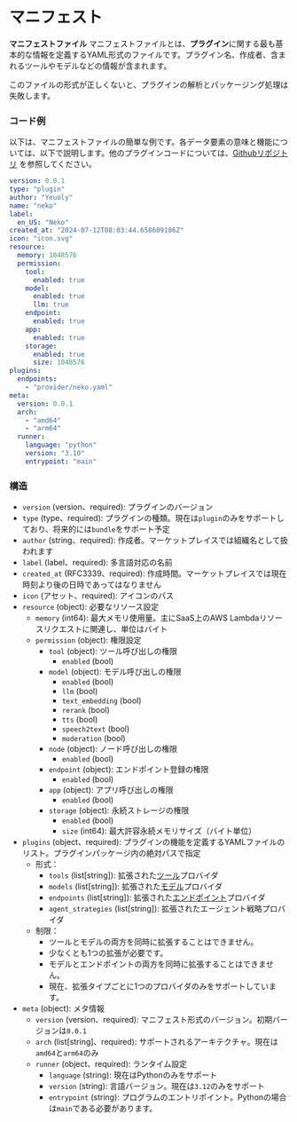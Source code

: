 # マニフェスト

**マニフェストファイル** マニフェストファイルとは、**プラグイン**に関する最も基本的な情報を定義するYAML形式のファイルです。プラグイン名、作成者、含まれるツールやモデルなどの情報が含まれます。

このファイルの形式が正しくないと、プラグインの解析とパッケージング処理は失敗します。

### **コード例**

以下は、マニフェストファイルの簡単な例です。各データ要素の意味と機能については、以下で説明します。他のプラグインコードについては、[Githubリポジトリ](https://github.com/langgenius/dify-plugin-sdks/tree/main/python/examples) を参照してください。

```yaml
version: 0.0.1
type: "plugin"
author: "Yeuoly"
name: "neko"
label:
  en_US: "Neko"
created_at: "2024-07-12T08:03:44.658609186Z"
icon: "icon.svg"
resource:
  memory: 1048576
  permission:
    tool:
      enabled: true
    model:
      enabled: true
      llm: true
    endpoint:
      enabled: true
    app:
      enabled: true
    storage: 
      enabled: true
      size: 1048576
plugins:
  endpoints:
    - "provider/neko.yaml"
meta:
  version: 0.0.1
  arch:
    - "amd64"
    - "arm64"
  runner:
    language: "python"
    version: "3.10"
    entrypoint: "main"
```

### 構造

* `version` (version、required): プラグインのバージョン
* `type` (type、required): プラグインの種類。現在は`plugin`のみをサポートしており、将来的には`bundle`をサポート予定
* `author` (string、required): 作成者。マーケットプレイスでは組織名として扱われます
* `label` (label、required): 多言語対応の名前
* `created_at` (RFC3339、required): 作成時間。マーケットプレイスでは現在時刻より後の日時であってはなりません
* `icon` (アセット、required): アイコンのパス
* `resource` (object): 必要なリソース設定
  * `memory` (int64): 最大メモリ使用量。主にSaaS上のAWS Lambdaリソースリクエストに関連し、単位はバイト
  * `permission` (object): 権限設定
    * `tool` (object): ツール呼び出しの権限
      * `enabled` (bool)
    * `model` (object): モデル呼び出しの権限
      * `enabled` (bool)
      * `llm` (bool)
      * `text_embedding` (bool)
      * `rerank` (bool)
      * `tts` (bool)
      * `speech2text` (bool)
      * `moderation` (bool)
    * `node` (object): ノード呼び出しの権限
      * `enabled` (bool)
    * `endpoint` (object): エンドポイント登録の権限
      * `enabled` (bool)
    * `app` (object): アプリ呼び出しの権限
      * `enabled` (bool)
    * `storage` (object): 永続ストレージの権限
      * `enabled` (bool)
      * `size` (int64): 最大許容永続メモリサイズ（バイト単位）
* `plugins` (object、required): プラグインの機能を定義するYAMLファイルのリスト。プラグインパッケージ内の絶対パスで指定
  * 形式：
    * `tools` (list\[string]): 拡張された[ツール](tool.md)プロバイダ
    * `models` (list\[string]): 拡張された[モデル](model/)プロバイダ
    * `endpoints` (list\[string]): 拡張された[エンドポイント](endpoint.md)プロバイダ
    * `agent_strategies` (list\[string]): 拡張されたエージェント戦略プロバイダ
  * 制限：
    * ツールとモデルの両方を同時に拡張することはできません。
    * 少なくとも1つの拡張が必要です。
    * モデルとエンドポイントの両方を同時に拡張することはできません。
    * 現在、拡張タイプごとに1つのプロバイダのみをサポートしています。
* `meta` (object): メタ情報
  * `version` (version、required): マニフェスト形式のバージョン。初期バージョンは`0.0.1`
  * `arch` (list\[string]、required): サポートされるアーキテクチャ。現在は`amd64`と`arm64`のみ
  * `runner` (object、required): ランタイム設定
    * `language` (string): 現在はPythonのみをサポート
    * `version` (string): 言語バージョン。現在は`3.12`のみをサポート
    * `entrypoint` (string): プログラムのエントリポイント。Pythonの場合は`main`である必要があります。